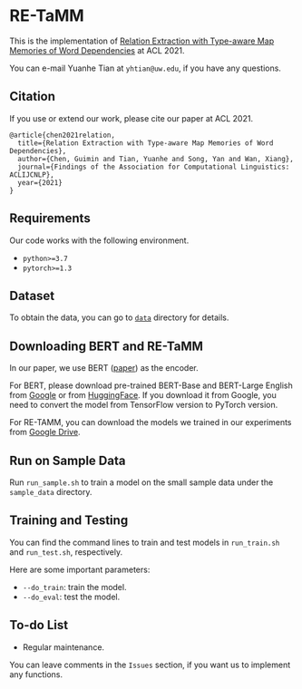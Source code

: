 # RE-TaMM

This is the implementation of [Relation Extraction with Type-aware Map Memories of Word Dependencies](https://aclanthology.org/2021.findings-acl.221.pdf) at ACL 2021.

You can e-mail Yuanhe Tian at `yhtian@uw.edu`, if you have any questions.

## Citation

If you use or extend our work, please cite our paper at ACL 2021.

```
@article{chen2021relation,
  title={Relation Extraction with Type-aware Map Memories of Word Dependencies},
  author={Chen, Guimin and Tian, Yuanhe and Song, Yan and Wan, Xiang},
  journal={Findings of the Association for Computational Linguistics: ACLIJCNLP},
  year={2021}
}
```

## Requirements

Our code works with the following environment.
* `python>=3.7`
* `pytorch>=1.3`

## Dataset

To obtain the data, you can go to [`data`](./data) directory for details.

## Downloading BERT and RE-TaMM

In our paper, we use BERT ([paper](https://www.aclweb.org/anthology/N19-1423/)) as the encoder.

For BERT, please download pre-trained BERT-Base and BERT-Large English from [Google](https://github.com/google-research/bert) or from [HuggingFace](https://s3.amazonaws.com/models.huggingface.co/bert/bert-base-chinese.tar.gz). If you download it from Google, you need to convert the model from TensorFlow version to PyTorch version.

For RE-TAMM, you can download the models we trained in our experiments from [Google Drive](https://drive.google.com/drive/folders/1NqN2S9VGbgmD6Z-V2YVncA9lHOaffOuM?usp=sharing).

## Run on Sample Data

Run `run_sample.sh` to train a model on the small sample data under the `sample_data` directory.

## Training and Testing

You can find the command lines to train and test models in `run_train.sh` and `run_test.sh`, respectively.

Here are some important parameters:

* `--do_train`: train the model.
* `--do_eval`: test the model.

## To-do List

* Regular maintenance.

You can leave comments in the `Issues` section, if you want us to implement any functions.


